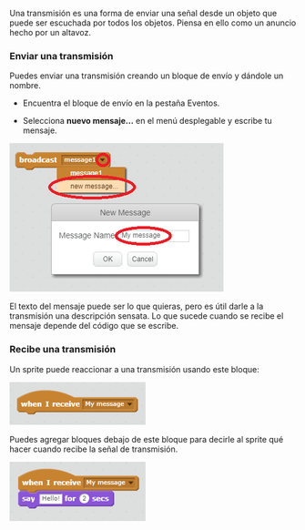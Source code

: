 Una transmisión es una forma de enviar una señal desde un objeto que puede ser escuchada por todos los objetos. Piensa en ello como un anuncio hecho por un altavoz.

### Enviar una transmisión

Puedes enviar una transmisión creando un bloque de envío y dándole un nombre.

+ Encuentra el bloque de envío en la pestaña Eventos.

+ Selecciona **nuevo mensaje...** en el menú desplegable y escribe tu mensaje.

![Crear una transmisión](images/create-a-broadcast.png)

El texto del mensaje puede ser lo que quieras, pero es útil darle a la transmisión una descripción sensata. Lo que sucede cuando se recibe el mensaje depende del código que se escribe.

### Recibe una transmisión

Un sprite puede reaccionar a una transmisión usando este bloque:

![Recibe una transmisión](images/receive-a-broadcast.png)

Puedes agregar bloques debajo de este bloque para decirle al sprite qué hacer cuando recibe la señal de transmisión.

![Recibir ejemplo](images/receive-example.png)
